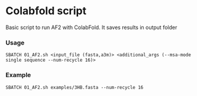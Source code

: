 # Colabfold script
Basic script to run AF2 with ColabFold. It saves results in output folder
### Usage
``` 
SBATCH 01_AF2.sh <input_file (fasta,a3m)> <additional_args (--msa-mode single sequence --num-recycle 16)>
``` 

### Example
``` 
SBATCH 01_AF2.sh examples/3HB.fasta --num-recycle 16
``` 